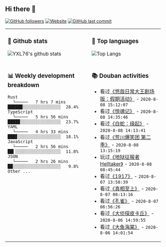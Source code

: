 ## Hi there 👋

[![GitHub followers](https://img.shields.io/github/followers/YXL76?style=for-the-badge&color=blue)](https://github.com/YXL76?tab=followers)
[![Website](https://img.shields.io/website?style=for-the-badge&up_message=Blog&url=https%3A%2F%2Fyxl76.net%2F&color=brightgreen)](https://yxl76.net)
[![GitHub last commit](https://img.shields.io/github/last-commit/YXL76/YXL76?label=update&style=for-the-badge&color=orange)](https://github.com/YXL76/YXL76)

<table>
<tr>
<td valign="top" width="54%">

### 🔭 Github stats

![YXL76's github stats](https://github-readme-stats.yxl76.vercel.app/api?username=YXL76&count_private=true&show_icons=true&theme=tokyonight)

</td>

<td valign="top" width="46%">

### 🌱 Top languages

![Top Langs](https://github-readme-stats.yxl76.vercel.app/api/top-langs/?username=YXL76&layout=compact&theme=tokyonight)

</td>
</tr>
<tr>
<td valign="top" width="54%">

### 📊 Weekly development breakdown

```text
Rust
  └─────   7 hrs 7 mins   █████▉░░░░░░░░░░░░░░░  28.4%
TypeScript
  └─────   5 hrs 56 mins  ████▉░░░░░░░░░░░░░░░░  23.7%
YAML
  └─────   4 hrs 33 mins  ███▊░░░░░░░░░░░░░░░░░  18.1%
JavaScript
  └─────   2 hrs 56 mins  ██▍░░░░░░░░░░░░░░░░░░  11.8%
JSON
  └─────   2 hrs 26 mins  ██░░░░░░░░░░░░░░░░░░░   9.8%
Other ...
```

</td>
<td valign="top" width="46%">

### 📚 Douban activities

- 看过[《悠哉日常大王剧场版：假期活动》](http://movie.douban.com/subject/27063403/) - `2020-8-08 15:12:07`
- 看过[《惊魂记》](http://movie.douban.com/subject/1293181/) - `2020-8-08 14:35:46`
- 看过[《白蛇：缘起》](http://movie.douban.com/subject/30331149/) - `2020-8-08 14:13:41`
- 看过[《荒川爆笑团 第二季》](http://movie.douban.com/subject/4893988/) - `2020-8-08 13:15:19`
- 玩过[《地狱征服者 Helltaker》](http://www.douban.com/game/35083393/) - `2020-8-08 08:45:44`
- 看过[《1917》](http://movie.douban.com/subject/30252495/) - `2020-8-07 13:58:39`
- 看过[《真相至上》](http://movie.douban.com/subject/2335122/) - `2020-8-07 08:13:16`
- 看过[《孔雀》](http://movie.douban.com/subject/1309004/) - `2020-8-07 06:56:26`
- 看过[《大侦探皮卡丘》](http://movie.douban.com/subject/26835471/) - `2020-8-06 14:59:55`
- 看过[《大鱼海棠》](http://movie.douban.com/subject/5045678/) - `2020-8-06 14:01:54`

</td>
</tr>
</table>

<!--
**YXL76/YXL76** is a ✨ _special_ ✨ repository because its `README.md` (this file) appears on your GitHub profile.

Here are some ideas to get you started:

- 🔭 I’m currently working on ...
- 🌱 I’m currently learning ...
- 👯 I’m looking to collaborate on ...
- 🤔 I’m looking for help with ...
- 💬 Ask me about ...
- 📫 How to reach me: ...
- 😄 Pronouns: ...
- ⚡ Fun fact: ...
-->
